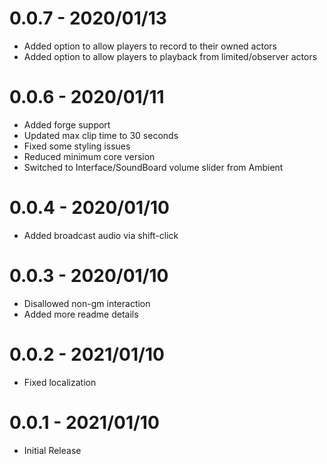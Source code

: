 # 0.0.7 - 2020/01/13

* Added option to allow players to record to their owned actors
* Added option to allow players to playback from limited/observer actors

# 0.0.6 - 2020/01/11

* Added forge support
* Updated max clip time to 30 seconds
* Fixed some styling issues
* Reduced minimum core version
* Switched to Interface/SoundBoard volume slider from Ambient

# 0.0.4 - 2020/01/10

* Added broadcast audio via shift-click

# 0.0.3 - 2020/01/10

* Disallowed non-gm interaction
* Added more readme details

# 0.0.2 - 2021/01/10

* Fixed localization

# 0.0.1 - 2021/01/10

* Initial Release
